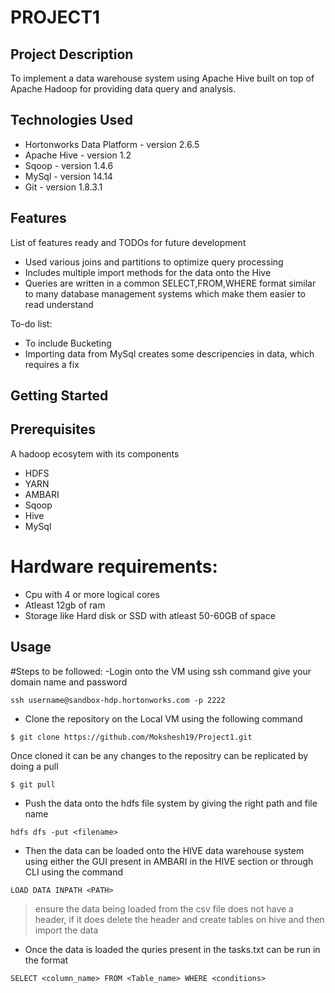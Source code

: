 # PROJECT1

## Project Description

To implement a data warehouse system using Apache Hive built on top of Apache Hadoop for providing data query and analysis.

## Technologies Used

* Hortonworks Data Platform - version 2.6.5
* Apache Hive - version 1.2
* Sqoop - version 1.4.6
* MySql - version 14.14
* Git - version 1.8.3.1

## Features

List of features ready and TODOs for future development
* Used various joins and partitions to optimize query processing
* Includes multiple import methods for the data onto the Hive 
* Queries are written in a common SELECT,FROM,WHERE format similar to many database management systems which make them easier to read understand

To-do list:
* To include Bucketing
* Importing data from MySql creates some descripencies in data, which requires a fix

## Getting Started
  
## Prerequisites
A hadoop ecosytem with its components 
- HDFS
- YARN
- AMBARI
- Sqoop
- Hive
- MySql
# Hardware requirements:
- Cpu with 4 or more logical cores
- Atleast 12gb of ram
- Storage like Hard disk or SSD with atleast 50-60GB of space

## Usage

#Steps to be followed:
-Login onto the VM using ssh command give your domain name and password
```
ssh username@sandbox-hdp.hortonworks.com -p 2222
```
- Clone the repository on the Local VM using the following command 
```
$ git clone https://github.com/Mokshesh19/Project1.git
```
Once cloned it can be any changes to the repositry can be replicated by doing a pull  
```
$ git pull
```
- Push the data onto the hdfs file system by giving the right path and file name
```
hdfs dfs -put <filename>
```
- Then the data can be loaded onto the HIVE data warehouse system using either the GUI present in AMBARI in the HIVE section or through CLI using the command
```
LOAD DATA INPATH <PATH>
```
> ensure the data being loaded from the csv file does not have a header, if it does delete the header and create tables on hive and then import the data

- Once the data is loaded the quries present in the tasks.txt can be run in the format
```
SELECT <column_name> FROM <Table_name> WHERE <conditions>
```

